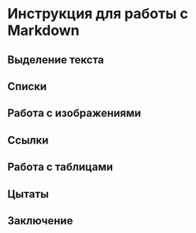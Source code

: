 # Инструкция для работы с Markdown

## Выделение текста

## Списки 

## Работа с изображениями

## Ссылки

## Работа с таблицами

## Цытаты 

## Заключение 